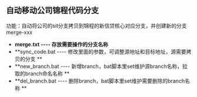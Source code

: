 ## 自动移动公司锦程代码分支

功能：自动将公司的sit分支拷贝到锦程的新信贷核心对应分支，并创建新的分支merge-xxx

* **merge.txt  ----   存放需要操作的分支名称**  
* **sync_code.bat  ----   修改里面的参数，可调整源地址和目标地址，源需要拷贝的分支 ** 
* **new_branch.bat ----   新增branch，bat脚本里set维护源branch名称，拉取的branch命名名称  **
* **del_branch.bat ----   删除branch，bat脚本里set维护需要删除的branch名称  **

